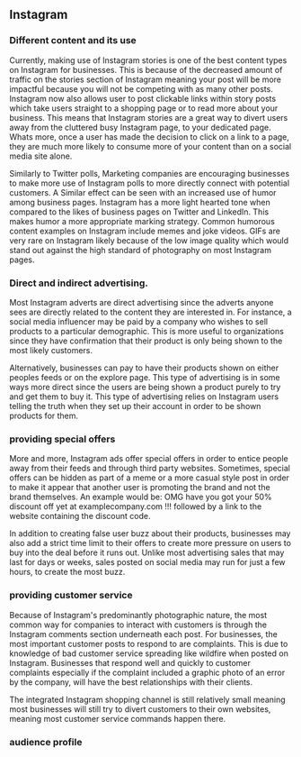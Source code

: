 
## Instagram

### Different content and its use

Currently, making use of Instagram stories is one of the best content types on Instagram for businesses. This is because of the decreased amount of traffic on the stories section of Instagram meaning your post will be more impactful because you will not be competing with as many other posts. Instagram now also allows user to post clickable links within story posts which take users straight to a shopping page or to read more about your business. This means that Instagram stories are a great way to divert users away from the cluttered busy Instagram page, to your dedicated page. Whats more, once a user has made the decision to click on a link to a page, they are much more likely to consume more of your content than on a social media site alone.

Similarly to Twitter polls, Marketing companies are encouraging businesses to make more use of Instagram polls to more directly connect with potential customers. A Similar effect can be seen with an increased use of humor among business pages. Instagram has a more light hearted tone when compared to the likes of business pages on Twitter and LinkedIn. This makes humor a more appropriate marking strategy. Common humorous content examples on Instagram include memes and joke videos. GIFs are very rare on Instagram likely because of the low image quality which would stand out against the high standard of photography on most Instagram pages.

### Direct and indirect advertising.

Most Instagram adverts are direct advertising since the adverts anyone sees are directly related to the content they are interested in.
For instance, a social media influencer may be paid by a company who wishes to sell products to a particular demographic. This is more useful to organizations since they have confirmation that their product is only being shown to the most likely customers.

Alternatively, businesses can pay to have their products shown on either peoples feeds or on the explore page. This type of advertising is in some ways more direct since the users are being shown a product purely to try and get them to buy it. This type of advertising relies on Instagram users telling the truth when they set up their account in order to be shown products for them.

### providing special offers

More and more, Instagram ads offer special offers in order to entice people away from their feeds and through third party websites. Sometimes, special offers can be hidden as part of a meme or a more casual style post in order to make it appear that another user is promoting the brand and not the brand themselves. An example would be:
OMG have you got your 50% discount off yet at examplecompany.com !!!
followed by a link to the website containing the discount code.

In addition to creating false user buzz about their products, businesses may also add a strict time limit to their offers to create more pressure on users to buy into the deal before it runs out. Unlike most advertising sales that may last for days or weeks, sales posted on social media may run for just a few hours, to create the most buzz.

### providing customer service

Because of Instagram's predominantly photographic nature, the most common way for companies to interact with customers is through the Instagram comments section underneath each post. For businesses, the most important customer posts to respond to are complaints. This is due to knowledge of bad customer service spreading like wildfire when posted on Instagram. Businesses that respond well and quickly to customer complaints especially if the complaint included a graphic photo of an error by the company, will have the best relationships with their clients.

The integrated Instagram shopping channel is still relatively small meaning most businesses will still try to divert customers to their own websites, meaning most customer service commands happen there.

### audience profile
